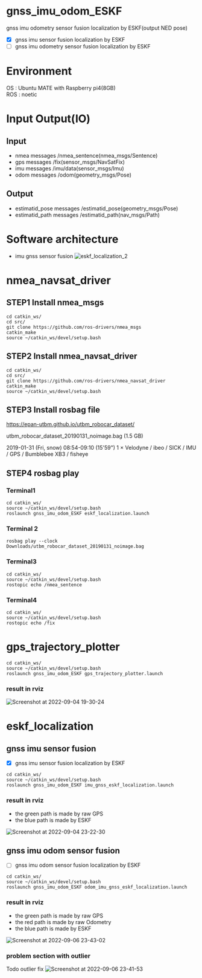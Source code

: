 # gnss_imu_odom_ESKF
gnss imu odometry sensor fusion localization by ESKF(output NED pose)  

- [x] gnss imu sensor fusion localization by ESKF  
- [ ] gnss imu odometry sensor fusion localization by ESKF  

# Environment
OS : Ubuntu MATE with Raspberry pi4(8GB)  
ROS : noetic

# Input Output(IO)
## Input
- nmea messages /nmea_sentence(nmea_msgs/Sentence)
- gps messages /fix(sensor_msgs/NavSatFix)
- imu messages /imu/data(sensor_msgs/Imu)
- odom messages /odom(geometry_msgs/Pose)

## Output
- estimatid_pose messages /estimatid_pose(geometry_msgs/Pose)
- estimatid_path messages /estimatid_path(nav_msgs/Path)

# Software architecture
- imu gnss sensor fusion
![eskf_localization_2](https://user-images.githubusercontent.com/52307432/188323033-96053739-06f5-4128-8085-68c08dbc4b76.jpg)

# nmea_navsat_driver
## STEP1  Install nmea_msgs

```
cd catkin_ws/
cd src/
git clone https://github.com/ros-drivers/nmea_msgs
catkin_make
source ~/catkin_ws/devel/setup.bash
```
## STEP2 Install nmea_navsat_driver

```
cd catkin_ws/
cd src/
git clone https://github.com/ros-drivers/nmea_navsat_driver
catkin_make
source ~/catkin_ws/devel/setup.bash
```

## STEP3 Install rosbag file

https://epan-utbm.github.io/utbm_robocar_dataset/

utbm_robocar_dataset_20190131_noimage.bag (1.5 GB) 

2019-01-31 (Fri, snow) 	08:54-09:10 (15'59") 	1 × Velodyne / ibeo / SICK / IMU / GPS / Bumblebee XB3 / fisheye

## STEP4 rosbag play
### Terminal1
```
cd catkin_ws/
source ~/catkin_ws/devel/setup.bash
roslaunch gnss_imu_odom_ESKF eskf_localization.launch
```
### Terminal 2
```
rosbag play --clock Downloads/utbm_robocar_dataset_20190131_noimage.bag
```
### Terminal3
```
cd catkin_ws/
source ~/catkin_ws/devel/setup.bash
rostopic echo /nmea_sentence
```
### Terminal4
```
cd catkin_ws/
source ~/catkin_ws/devel/setup.bash
rostopic echo /fix
```

# gps_trajectory_plotter
```
cd catkin_ws/
source ~/catkin_ws/devel/setup.bash
roslaunch gnss_imu_odom_ESKF gps_trajectory_plotter.launch 
```
### result in rviz
![Screenshot at 2022-09-04 19-30-24](https://user-images.githubusercontent.com/52307432/188315228-ccd0601e-685d-416e-8459-928097209381.png)

# eskf_localization
## gnss imu sensor fusion
- [x] gnss imu sensor fusion localization by ESKF  
```
cd catkin_ws/
source ~/catkin_ws/devel/setup.bash
roslaunch gnss_imu_odom_ESKF imu_gnss_eskf_localization.launch
```
### result in rviz
- the green path is made by raw GPS
- the blue path is made by ESKF

![Screenshot at 2022-09-04 23-22-30](https://user-images.githubusercontent.com/52307432/188319301-f849a459-7d64-40b3-9e6a-396494ae1cc7.png)

## gnss imu odom sensor fusion 
- [ ] gnss imu odom sensor fusion localization by ESKF  
```
cd catkin_ws/
source ~/catkin_ws/devel/setup.bash
roslaunch gnss_imu_odom_ESKF odom_imu_gnss_eskf_localization.launch
```
### result in rviz
- the green path is made by raw GPS
- the red path is made by raw Odometry
- the blue path is made by ESKF

![Screenshot at 2022-09-06 23-43-02](https://user-images.githubusercontent.com/52307432/188684954-7c1e0a77-91da-4f79-bac3-b0862a02e7fe.png)

### problem section with outlier
Todo outlier fix
![Screenshot at 2022-09-06 23-41-53](https://user-images.githubusercontent.com/52307432/188685227-1558ae77-4b2f-4e2b-bec4-9ad1e7a14785.png)

